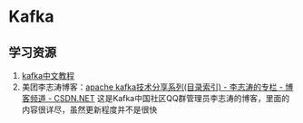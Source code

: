# Kafka


## 学习资源
1. [kafka中文教程](https://blog.csdn.net/lizhitao/article/details/39499283)
1. 美团李志涛博客：[apache kafka技术分享系列(目录索引) - 李志涛的专栏 - 博客频道 - CSDN.NET](https://blog.csdn.net/lizhitao/article/details/39499283) 这是Kafka中国社区QQ群管理员李志涛的博客，里面的内容很详尽，虽然更新程度并不是很快